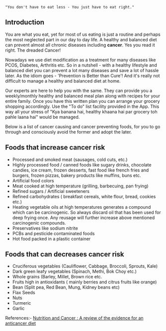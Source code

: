 `"You don't have to eat less - You just have to eat right."`

## Introduction

You are what you eat, yet for most of us eating is just a routine and perhaps the most neglected part in our day to day life. A healthy and balanced diet can prevent almost all chronic diseases including **cancer**. Yes you read it right. The dreaded Cancer!

Nowadays we use diet modification as a treatment for many diseases like PCOS, Diabetes, Arthritis etc. So in a nutshell - with a healthy lifestyle and balanced diet you can prevent a lot many diseases and save a lot of hassle later. As the idiom goes - 'Prevention is Better than Cure'! And it's really not difficult to manage a healthy and balanced diet at home. 
 
 Our experts are here to help you with the same. They can provide you a weekly/monthly healthy and balanced meal plan along with recipes for your entire family. Once you have this written plan you can arrange your grocery shopping accordingly. Use the "To do" list facility provided in the App. This way all your stress of "Kya banana hai, healthy khaana hai par grocery toh pahle laana hai" would be managed.

Below is a list of cancer causing and cancer preventing foods, for you to go through and consciously avoid the former and adopt the later.

## Foods that increase cancer risk

- Processed and smoked meat (sausages, cold cuts, etc.)
- Highly processed food / canned foods like sugary drinks, chocolate candies, ice cream, frozen desserts, fast food like french fries and burgers, frozen pizzas, bakery products like muffins, buns etc.
- Artificial food colors
- Meat cooked at high temperature (grilling, barbecuing, pan frying)
- Refined sugars / Artificial sweeteners
- Refined carbohydrates ( breakfast cereals, white flour, bread, cookies etc.)
- Heating vegetable oils at high temperatures generates a compound which can be carcinogenic. So always discard oil that has been used for deep frying once. Any reusage will further increase above mentioned carcinogenic compounds.
- Preservatives like sodium nitrite
- PCBs and pesticide contaminated foods
- Hot food packed in a plastic container

## Foods that can decreases cancer risk

- Cruciferous vegetables (Cauliflower, Cabbage, Broccoli, Sprouts, Kale)
- Dark green leafy vegetables (Spinach, Methi, Bok Choy etc.)
- Whole grains (Barley, Millet, Brown rice etc.
- Fruits high in antioxidants ( mainly berries and citrus fruits like orange)
- Bean (Split pea, Red Bean, Mung, Kidney beans etc)
- Flax Seeds
- Nuts
- Turmeric
- Garlic

References:- [Nutrition and Cancer : A review of the evidence for an anticancer diet](https://www.ncbi.nlm.nih.gov/pmc/articles/PMC526387/#:~:text=A%20joint%20report%20by%20the,found%20for%20cancers%20of%20the)

